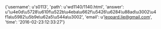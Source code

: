 {'username': u's0113', 'path': u'wd1140/1140.html', 'answer': u'\u4e0d\u5728\u610f\u522b\u4eba\u662f\u5426\u6284\u88ad\u3002\u4f1a\u5982\u5b9e\u62a5\u544a\u3002', 'email': u'leopard.lie@gmail.com', 'time': '2016-02-23:12:33:27'}